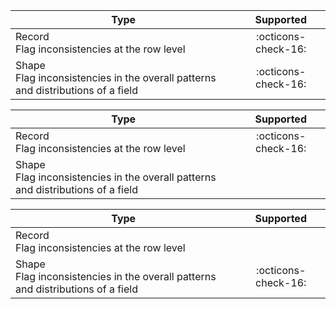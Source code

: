 <!-- all-types--start -->
| Type    | Supported                |
|---------|--------------------------|
| <div class="text-negative">Record</div><div>Flag inconsistencies at the row level</div> | <div style="text-align:center">:octicons-check-16:</div>  |
| <div class="text-negative">Shape</div><div>Flag inconsistencies in the overall patterns and distributions of a field</div>      | <div style="text-align:center">:octicons-check-16:</div>  |
<!-- all-types--end -->

<!-- record-only--start -->
| Type    | Supported                |
|---------|--------------------------|
| <div class="text-negative">Record</div><div>Flag inconsistencies at the row level</div> | <div style="text-align:center">:octicons-check-16:</div>  |
| <div class="grayscale">Shape</div><div>Flag inconsistencies in the overall patterns and distributions of a field</div>      | |
<!-- record-only--end -->

<!-- shape-only--start -->
| Type    | Supported                |
|---------|--------------------------|
| <div class="grayscale">Record</div><div>Flag inconsistencies at the row level</div> | |
| <div class="text-negative">Shape</div><div>Flag inconsistencies in the overall patterns and distributions of a field</div>      | <div style="text-align:center">:octicons-check-16:</div>  |
<!-- shape-only--end -->
